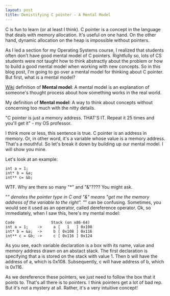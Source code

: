 ```yaml
---
layout: post
title: Demistifying C pointer - A Mental Model
---
```


C is fun to learn (or at least I think). C pointer is a concept in the language that deals with memory allocation. It's useful on one hand. On the other hand, dynamic allocation on the heap is impossible without pointers.

As I led a section for my Operating Systems course, I realized that students often don't have good mental model of C pointers. Rightfully so, lots of CS students were not taught how to think abstractly about the problem or how to build a good mental model when working with new concepts. So in this blog post, I'm going to go over a mental model for thinking about C pointer. But first, what is a mental model?

[Wiki](https://en.wikipedia.org/wiki/Mental_model) definition of **Mental model**: A mental model is an explanation of someone's thought process about how something works in the real world. 

My definition of **Mental model**: A way to think about concepts without concerning too much with the nitty details.

"C pointer is just a memory address. THAT'S IT. Repeat it 25 times and you'll get it" - my OS professor.

I think more or less, this sentence is true. C pointer is an address in memory. Or, in other word, it's a variable whose value is a memory address. That's a mouthful. So let's break it down by building up our mental model. I will show you mine.

Let's look at an example:

```
int a = 1;
int* b = &a;
int** c= &b;
```

WTF. Why are there so many "*" and "&"???? You might ask.

"*" denotes the pointer type in C and "&" means "get me the memory address of the variable to the right". "*" can be confusing. Sometimes, you would see it used as an operator, called dereference operator. Ok, so immediately, when I saw this, here's my mental model:

```
Code                Stack (on x86-64)
int a = 1;    ->     a [   1   ] 0x108
int* b = &a;  ->     b [ 0x108 ] 0x116
int** c = &b; ->     c [ 0x116 ] 0x124
```

As you see, each variable declaration is a box with its name, value and memory address drawn on an abstact stack. The first declaration is specifying that a is stored on the stack with value 1. Then b will have the address of a, which is 0x108. Subsequently, c will have address of b, which is 0x116.

As we dereference these pointers, we just need to follow the box that it points to. That's all there is to pointers. I think pointers get a lot of bad rep. But it's not a mystery at all. Rather, it's a very intuitive concept!

